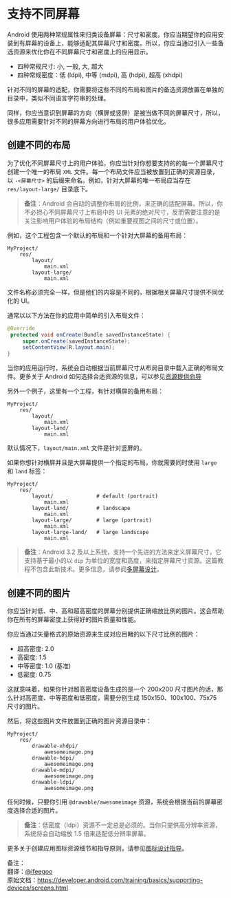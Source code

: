 # 支持不同屏幕

Android 使用两种常规属性来归类设备屏幕：尺寸和密度。你应当期望你的应用安装到有屏幕的设备上，能够适配其屏幕尺寸和密度。所以，你应当通过引入一些备选资源来优化你在不同屏幕尺寸和密度上的应用显示。

* 四种常规尺寸: 小, 一般, 大, 超大  
* 四种常规密度：低 (ldpi), 中等 (mdpi), 高 (hdpi), 超高 (xhdpi)

针对不同的屏幕的适配，你需要将这些不同的布局和图片的备选资源放置在单独的目录中，类似不同语言字符串的处理。

同样，你应当意识到屏幕的方向（横屏或竖屏）是被当做不同的屏幕尺寸，所以，很多应用需要针对不同的屏幕方向进行布局的用户体验优化。

## 创建不同的布局

为了优化不同屏幕尺寸上的用户体验，你应当针对你想要支持的的每一个屏幕尺寸创建一个唯一的布局 `XML` 文件。每一个布局文件应当被放置到正确的资源目录，以 `-<屏幕尺寸>` 的后缀来命名。例如，针对大屏幕的唯一布局应当存在 `res/layout-large/` 目录底下。

> **备注**：Android 会自动的调整你布局的比例，来正确的适配屏幕。所以，你不必担心不同屏幕尺寸上布局中的 UI 元素的绝对尺寸，反而需要注意的是关注影响用户体验的布局结构（例如重要视图之间的尺寸或位置）。

例如，这个工程包含一个默认的布局和一个针对大屏幕的备用布局：

```
MyProject/
    res/
        layout/
            main.xml
        layout-large/
            main.xml
```

文件名称必须完全一样，但是他们的内容是不同的，根据相关屏幕尺寸提供不同优化的 UI。

通常以以下方法在你的应用中简单的引入布局文件：

``` Java
@Override
 protected void onCreate(Bundle savedInstanceState) {
     super.onCreate(savedInstanceState);
     setContentView(R.layout.main);
}
```

当你的应用运行时，系统会自动根据当前屏幕尺寸从布局目录中载入正确的布局文件。更多关于 Android 如何选择合适资源的信息，可以参见[资源提供向导](https://developer.android.com/guide/topics/resources/providing-resources.html#BestMatch)

另外一个例子，这里有一个工程，有针对横屏的备用布局：

```
MyProject/
    res/
        layout/
            main.xml
        layout-land/
            main.xml
```

默认情况下，`layout/main.xml` 文件是针对竖屏的。

如果你想针对横屏并且是大屏幕提供一个指定的布局，你就需要同时使用 `large` 和 `land` 标签：

```
MyProject/
    res/
        layout/              # default (portrait)
            main.xml
        layout-land/         # landscape
            main.xml
        layout-large/        # large (portrait)
            main.xml
        layout-large-land/   # large landscape
            main.xml
```

> **备注**：Android 3.2 及以上系统，支持一个先进的方法来定义屏幕尺寸，它支持基于最小的以 `dip` 为单位的宽度和高度，来指定屏幕尺寸资源。这篇教程不包含此新技术。更多信息，请参阅[多屏幕设计](https://developer.android.com/training/multiscreen/index.html)。

## 创建不同的图片

你应当针对低、中、高和超高密度的屏幕分别提供正确缩放比例的图片。这会帮助你在所有的屏幕密度上获得好的图片质量和性能。

你应当通过矢量格式的原始资源来生成对应目睹的以下尺寸比例的图片：

* 超高密度: 2.0
* 高密度: 1.5
* 中等密度: 1.0 (基准)
* 低密度: 0.75

这就意味着，如果你针对超高密度设备生成的是一个 200x200 尺寸图片的话，那么针对高密度、中等密度和低密度，需要分别生成 150x150、100x100、75x75 尺寸的图片。

然后，将这些图片文件放置到正确的图片资源目录中：

```
MyProject/
    res/
        drawable-xhdpi/
            awesomeimage.png
        drawable-hdpi/
            awesomeimage.png
        drawable-mdpi/
            awesomeimage.png
        drawable-ldpi/
            awesomeimage.png
```

任何时候，只要你引用 `@drawable/awesomeimage` 资源，系统会根据当前的屏幕密度选择合适的图片。

> **备注**：低密度（ldpi）资源不一定总是必须的。当你只提供高分辨率资源，系统将会自动缩放 1.5 倍来适配低分辨率屏幕。

更多关于创建应用图标资源细节和指导原则，请参见[图标设计指导](https://material.google.com/style/icons.html)。

备注：  
翻译：[@ifeegoo](https://github.com/ifeegoo)  
原始文档：https://developer.android.com/training/basics/supporting-devices/screens.html















